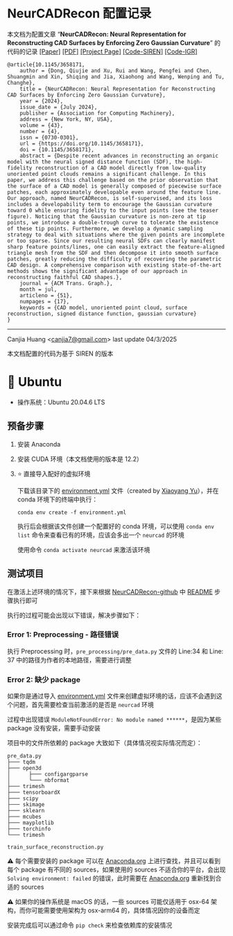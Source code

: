 # NeurCADRecon 配置记录

本文档为配置文章 “**NeurCADRecon: Neural Representation for Reconstructing CAD Surfaces by Enforcing Zero Gaussian Curvature**” 的代码的记录 [[Paper]](https://dl.acm.org/doi/10.1145/3658171) [[PDF]](https://arxiv.org/pdf/2404.13420) [[Project Page]](https://qiujiedong.github.io/publications/NeurCADRecon/) [[Code-SIREN]](https://github.com/QiujieDong/NeurCADRecon) [[Code-IGR]](https://github.com/QiujieDong/NeurCADRecon_IGR)

```
@article{10.1145/3658171,
    author = {Dong, Qiujie and Xu, Rui and Wang, Pengfei and Chen, Shuangmin and Xin, Shiqing and Jia, Xiaohong and Wang, Wenping and Tu, Changhe},
    title = {NeurCADRecon: Neural Representation for Reconstructing CAD Surfaces by Enforcing Zero Gaussian Curvature},
    year = {2024},
    issue_date = {July 2024},
    publisher = {Association for Computing Machinery},
    address = {New York, NY, USA},
    volume = {43},
    number = {4},
    issn = {0730-0301},
    url = {https://doi.org/10.1145/3658171},
    doi = {10.1145/3658171},
    abstract = {Despite recent advances in reconstructing an organic model with the neural signed distance function (SDF), the high-fidelity reconstruction of a CAD model directly from low-quality unoriented point clouds remains a significant challenge. In this paper, we address this challenge based on the prior observation that the surface of a CAD model is generally composed of piecewise surface patches, each approximately developable even around the feature line. Our approach, named NeurCADRecon, is self-supervised, and its loss includes a developability term to encourage the Gaussian curvature toward 0 while ensuring fidelity to the input points (see the teaser figure). Noticing that the Gaussian curvature is non-zero at tip points, we introduce a double-trough curve to tolerate the existence of these tip points. Furthermore, we develop a dynamic sampling strategy to deal with situations where the given points are incomplete or too sparse. Since our resulting neural SDFs can clearly manifest sharp feature points/lines, one can easily extract the feature-aligned triangle mesh from the SDF and then decompose it into smooth surface patches, greatly reducing the difficulty of recovering the parametric CAD design. A comprehensive comparison with existing state-of-the-art methods shows the significant advantage of our approach in reconstructing faithful CAD shapes.},
    journal = {ACM Trans. Graph.},
    month = jul,
    articleno = {51},
    numpages = {17},
    keywords = {CAD model, unoriented point cloud, surface reconstruction, signed distance function, gaussian curvature}
}
```

---

Canjia Huang <<canjia7@gmail.com>> last update 04/3/2025

本文档配置的代码为基于 SIREN 的版本

# :penguin: Ubuntu

- 操作系统：Ubuntu 20.04.6 LTS

## 预备步骤

1. 安装 Anaconda
2. 安装 CUDA 环境（本文档使用的版本是 12.2）
3. :star: 直接导入配好的虚拟环境
   
   下载该目录下的 [environment.yml](environment.yml) 文件（created by [Xiaoyang Yu](https://github.com/Xiaoyanglib)），并在 conda 环境下的终端中执行：
   
   ```
   conda env create -f environment.yml
   ```

   执行后会根据该文件创建一个配置好的 conda 环境，可以使用 `conda env list` 命令来查看已有的环境，应该会多出一个 `neurcad` 的环境

   使用命令 `conda activate neurcad` 来激活该环境

## 测试项目

在激活上述环境的情况下，接下来根据 [NeurCADRecon-github](https://github.com/QiujieDong/NeurCADRecon) 中 [README](https://github.com/QiujieDong/NeurCADRecon/blob/main/README.md) 步骤执行即可

执行的过程可能会出现以下错误，解决步骤如下：

### Error 1: Preprocessing - 路径错误

执行 Preprocessing 时，`pre_processing/pre_data.py` 文件的 Line:34 和 Line: 37 中的路径为作者的本地路径，需要进行调整

### Error 2: 缺少 package

如果你是通过导入 [environment.yml](environment.yml) 文件来创建虚拟环境的话，应该不会遇到这个问题，首先需要检查当前激活的是否是 `neurcad` 环境

过程中出现错误 `ModuleNotFoundError: No module named ******`，是因为某些 package 没有安装，需要手动安装

项目中的文件所依赖的 package 大致如下（具体情况视实际情况而定）：

```
pre_data.py
├─── tqdm
├─── open3d
│      ├─── configargparse
│      └─── nbformat
├─── trimesh
├─── tensorboardX
├─── scipy
├─── skimage
├─── sklearn
├─── mcubes
├─── mayplotlib
├─── torchinfo
└─── trimesh

train_surface_reconstruction.py
```

:warning: 每个需要安装的 package 可以在 [Anaconda.org](https://anaconda.org/anaconda) 上进行查找，并且可以看到每个 package 有不同的 sources，如果使用的 sources 不适合你的平台，会出现 `Solving environment: failed` 的错误，此时需要在 [Anaconda.org](https://anaconda.org/anaconda) 重新找到合适的 sources

:warning: 如果你的操作系统是 macOS 的话，一些 sources 可能仅适用于 osx-64 架构，而你可能需要使用架构为 osx-arm64 的，具体情况因你的设备而定


安装完成后可以通过命令 `pip check` 来检查依赖库的安装情况